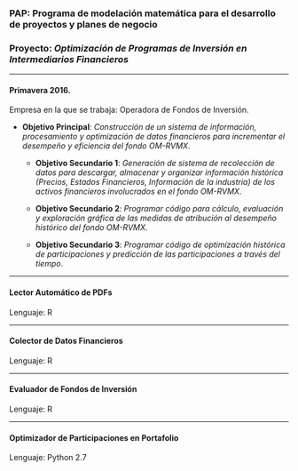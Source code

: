 ### PAP: Programa de modelación matemática para el desarrollo de proyectos y planes de negocio 
### Proyecto: *Optimización de Programas de Inversión en Intermediarios Financieros*

---
#### Primavera 2016.
Empresa en la que se trabaja: Operadora de Fondos de Inversión. 

- **Objetivo Principal**: *Construcción de un sistema de información, procesamiento y optimización de datos financieros para incrementar el desempeño y eficiencia del fondo OM-RVMX*.

  - **Objetivo Secundario 1**: *Generación de sistema de recolección de datos para descargar, almacenar y organizar información histórica (Precios, Estados Financieros, Información de la industria) de los activos financieros involucrados en el fondo OM-RVMX*.

  - **Objetivo Secundario 2**: *Programar código para cálculo, evaluación y exploración gráfica de las medidas de atribución al desempeño histórico del fondo OM-RVMX*.

  - **Objetivo Secundario 3**: *Programar código de optimización histórica de participaciones y predicción de las participaciones a través del tiempo*.


---
#### Lector Automático de PDFs
Lenguaje: R


---
#### Colector de Datos Financieros
Lenguaje: R


---
#### Evaluador de Fondos de Inversión
Lenguaje: R


---
#### Optimizador de Participaciones en Portafolio
Lenguaje: Python 2.7

